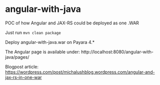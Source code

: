 # angular-with-java
POC of how Angular and JAX-RS could be deployed as one .WAR

Just run `mvn clean package`

Deploy angular-with-java.war on Payara 4.*

The Angular page is available under: 
http://localhost:8080/angular-with-java/pages/

Blogpost article: https://wordpress.com/post/michalushblog.wordpress.com/angular-and-jax-rs-in-one-war
